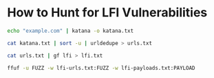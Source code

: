 # How to Hunt for LFI Vulnerabilities

```bash 
echo "example.com" | katana -o katana.txt

cat katana.txt | sort -u | urldedupe > urls.txt

cat urls.txt | gf lfi > lfi.txt

ffuf -u FUZZ -w lfi-urls.txt:FUZZ -w lfi-payloads.txt:PAYLOAD

```




